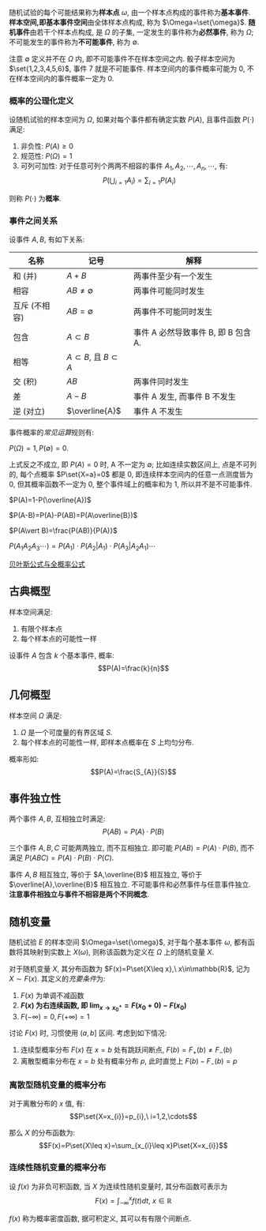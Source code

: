 随机试验的每个可能结果称为**样本点** $\omega$, 由一个样本点构成的事件称为**基本事件**. **样本空间,即基本事件空间**由全体样本点构成, 称为 $\Omega=\set{\omega}$. **随机事件**由若干个样本点构成, 是 $\Omega$ 的子集, 一定发生的事件称为**必然事件**, 称为 $\Omega$; 不可能发生的事件称为**不可能事件**, 称为 $\emptyset$.

注意 $\emptyset$ 定义并不在 $\Omega$ 内, 即不可能事件不在样本空间之内. 骰子样本空间为 $\set{1,2,3,4,5,6}$, 事件 $7$ 就是不可能事件. 样本空间内的事件概率可能为 0, 不在样本空间内的事件概率一定为 0.

### 概率的公理化定义

设随机试验的样本空间为 $\Omega$, 如果对每个事件都有确定实数 $P(A)$, 且事件函数 $P(\cdot)$ 满足:
1. 非负性: $P(A)\geq 0$
2. 规范性: $P(\Omega)=1$
3. 可列可加性: 对于任意可列个两两不相容的事件 $A_1,A_2,\cdots,A_n,\cdots$, 有: $$P(\bigcup_{i=1} A_{i})=\sum_{i=1}P(A_{i})$$

则称 $P(\cdot)$ 为**概率**.

### 事件之间关系

设事件 $A, B$, 有如下关系:

| 名称          | 记号                          | 解释                                |
| ------------- | ----------------------------- | ----------------------------------- |
| 和 (并)       | $A+B$                         | 两事件至少有一个发生                |
| 相容          | $AB\neq\emptyset$             | 两事件可能同时发生                  |
| 互斥 (不相容) | $AB=\emptyset$                | 两事件不可能同时发生                |
| 包含          | $A\subset B$                  | 事件 A 必然导致事件 B, 即 B 包含 A. |
| 相等          | $A\subset B$, 且 $B\subset A$ |                                     |
| 交 (积)       | $AB$                          | 两事件同时发生                      |
| 差            | $A-B$                         | 事件 A 发生, 而事件 B 不发生        |
| 逆 (对立)     | $\overline{A}$                |        事件 A 不发生                             | 

事件概率的*常见运算*规则有:

$P(\Omega)=1, P(\emptyset)=0$. 

上式反之不成立, 即 $P(A)=0$ 时, A 不一定为 $\emptyset$; 比如连续实数区间上, 点是不可列的, 每个点概率 $P\set{X=a}=0$ 都是 0, 即连续样本空间内的任意一点测度皆为 0, 但其概率函数不一定为 0, 整个事件域上的概率和为 1, 所以并不是不可能事件.

$P(A)=1-P(\overline{A})$

$P(A-B)=P(A)-P(AB)=P(A\overline{B})$

$P(A\vert B)=\frac{P(AB)}{P(A)}$

$P(A_{1}A_{2}A_{3}\cdots)=P(A_{1})\cdot P(A_{2}\vert A_{1})\cdot P(A_{3}\vert A_{2}A_{1})\cdots$

[贝叶斯公式与全概率公式](贝叶斯公式.md)

## 古典概型

样本空间满足:
1. 有限个样本点
2. 每个样本点的可能性一样

设事件 $A$ 包含 $k$ 个基本事件, 概率: $$P(A)=\frac{k}{n}$$

## 几何概型

样本空间 $\Omega$ 满足:
1. $\Omega$ 是一个可度量的有界区域 $S$.
2. 每个样本点的可能性一样, 即样本点概率在 $S$ 上均匀分布. 

概率形如: $$P(A)=\frac{S_{A}}{S}$$

## 事件独立性

两个事件 $A,B$, 互相独立时满足: $$P(AB)=P(A)\cdot P(B)$$

三个事件 $A,B,C$ 可能两两独立, 而不互相独立. 即可能 $P(AB)=P(A)\cdot P(B)$, 而不满足 $P(ABC)=P(A)\cdot P(B)\cdot P(C)$. 

事件 $A,B$ 相互独立, 等价于 $A,\overline{B}$ 相互独立, 等价于 $\overline{A},\overline{B}$ 相互独立. 不可能事件和必然事件与任意事件独立. **注意事件相独立与事件不相容是两个不同概念**.

## 随机变量

随机试验 $E$ 的样本空间 $\Omega=\set{\omega}$, 对于每个基本事件 $\omega$, 都有函数将其映射到实数上 $X(\omega)$, 则称该函数为定义在 $\Omega$ 上的随机变量 $X$.

对于随机变量 $X$, 其分布函数为 $F(x)=P\set{X\leq x},\ x\in\mathbb{R}$, 记为 $X\sim F(x)$. 其定义的*充要条件*为:
1. $F(x)$ 为单调不减函数
2. **$F(x)$ 为右连续函数, 即 $\lim_{x\to x_{0}^{+}}=F(x_{0}+0)-F(x_{0})$**
3. $F(-\infty)=0, F(+\infty)=1$

讨论 $F(x)$ 时, 习惯使用 $(a,b]$ 区间. 考虑到如下情况:
1. 连续型概率分布 $F(x)$ 在 $x=b$ 处有跳跃间断点, $F(b)=F_{+}(b)\neq F_{-}(b)$
2. 离散型概率分布在 $x=b$ 处有概率分布 $p$, 此时直觉上 $F(b)-F_{-}(b)=p$

### 离散型随机变量的概率分布

对于离散分布的 $x$ 值, 有: $$P\set{X=x_{i}}=p_{i},\ i=1,2,\cdots$$

那么 $X$ 的分布函数为: $$F(x)=P\set{X\leq x}=\sum_{x_{i}\leq x}P\set{X=x_{i}}$$

### 连续性随机变量的概率分布

设 $f(x)$ 为非负可积函数, 当 $X$ 为连续性随机变量时, 其分布函数可表示为
$$F(x)=\int^{x}_{-\infty}f(t)dt,\ x\in\mathbb{R}$$

$f(x)$ 称为概率密度函数, 据可积定义, 其可以有有限个间断点.